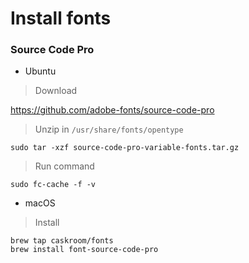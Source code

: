 # Install fonts
### Source Code Pro
+ Ubuntu

> Download

https://github.com/adobe-fonts/source-code-pro

> Unzip in `/usr/share/fonts/opentype`

```
sudo tar -xzf source-code-pro-variable-fonts.tar.gz
```

> Run command

```
sudo fc-cache -f -v
```

+ macOS

> Install

```
brew tap caskroom/fonts
brew install font-source-code-pro
```
